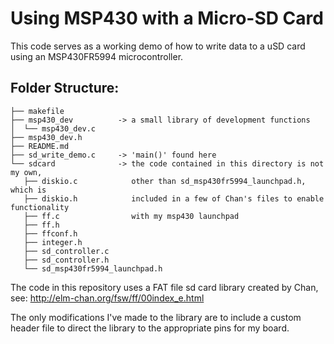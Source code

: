 # Using MSP430 with a Micro-SD Card

This code serves as a working demo of how to write data to a uSD card using an
MSP430FR5994 microcontroller. 

## Folder Structure: 

    ├── makefile    
    ├── msp430_dev          -> a small library of development functions
    │  └── msp430_dev.c
    ├── msp430_dev.h
    ├── README.md
    ├── sd_write_demo.c     -> 'main()' found here
    └── sdcard              -> the code contained in this directory is not my own,
       ├── diskio.c            other than sd_msp430fr5994_launchpad.h, which is
       ├── diskio.h            included in a few of Chan's files to enable functionality
       ├── ff.c                with my msp430 launchpad
       ├── ff.h
       ├── ffconf.h
       ├── integer.h
       ├── sd_controller.c
       ├── sd_controller.h
       └── sd_msp430fr5994_launchpad.h


The code in this repository uses a FAT file sd card library created by Chan, see: 
http://elm-chan.org/fsw/ff/00index_e.html

The only modifications I've made to the library are to include a custom header
file to direct the library to the appropriate pins for my board.
